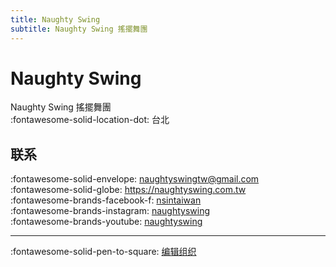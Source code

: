 ```yaml
---
title: Naughty Swing
subtitle: Naughty Swing 搖擺舞團
---
```


# Naughty Swing

Naughty Swing 搖擺舞團  
:fontawesome-solid-location-dot: 台北  


## 联系

:fontawesome-solid-envelope: <naughtyswingtw@gmail.com>  
:fontawesome-solid-globe: <https://naughtyswing.com.tw>  
:fontawesome-brands-facebook-f: [nsintaiwan](https://www.facebook.com/nsintaiwan)  
:fontawesome-brands-instagram: [naughtyswing](http://instagram.com/naughtyswing)  
:fontawesome-brands-youtube: [naughtyswing](https://youtube.com/naughtyswing)  

---

:fontawesome-solid-pen-to-square: [编辑组织](https://github.com/swingdance/orgs/issues/new?assignees=&labels=update+org&projects=&template=03-update_entity.yml&title=Update%20Org%3A%20zh_TW%20%E2%80%A2%20Naughty%20Swing&region=zh_TW&id=naughty-swing&name=Naughty%20Swing)
